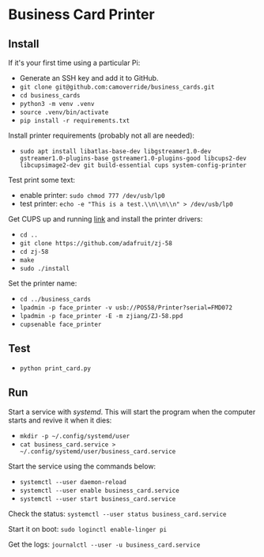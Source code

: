 # Business Card Printer


## Install

If it's your first time using a particular Pi:

- Generate an SSH key and add it to GitHub.
- `git clone git@github.com:camoverride/business_cards.git`
- `cd business_cards`
- `python3 -m venv .venv`
- `source .venv/bin/activate`
- `pip install -r requirements.txt`

Install printer requirements (probably not all are needed):

- `sudo apt install libatlas-base-dev libgstreamer1.0-dev gstreamer1.0-plugins-base gstreamer1.0-plugins-good libcups2-dev libcupsimage2-dev git build-essential cups system-config-printer`

Test print some text:

- enable printer: `sudo chmod 777 /dev/usb/lp0`
- test printer: `echo -e "This is a test.\\n\\n\\n" > /dev/usb/lp0`

Get CUPS up and running [link](https://cdn-learn.adafruit.com/downloads/pdf/networked-thermal-printer-using-cups-and-raspberry-pi.pdf) and install the printer drivers:

- `cd ..`
- `git clone https://github.com/adafruit/zj-58`
- `cd zj-58`
- `make`
- `sudo ./install`

Set the printer name:

- `cd ../business_cards`
- `lpadmin -p face_printer -v usb://POS58/Printer?serial=FMD072`
- `lpadmin -p face_printer -E -m zjiang/ZJ-58.ppd`
- `cupsenable face_printer`


## Test

- `python print_card.py`


## Run

Start a service with *systemd*. This will start the program when the computer starts and revive it when it dies:

- `mkdir -p ~/.config/systemd/user`
- `cat business_card.service > ~/.config/systemd/user/business_card.service`

Start the service using the commands below:

- `systemctl --user daemon-reload`
- `systemctl --user enable business_card.service`
- `systemctl --user start business_card.service`

Check the status: `systemctl --user status business_card.service`

Start it on boot: `sudo loginctl enable-linger pi`

Get the logs: `journalctl --user -u business_card.service`

